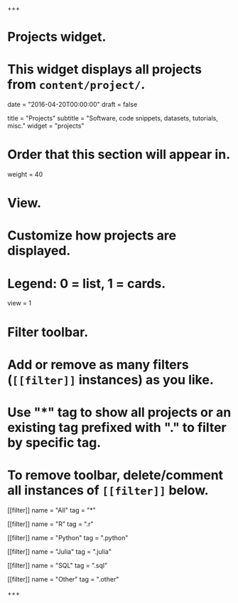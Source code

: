 +++
# Projects widget.
# This widget displays all projects from `content/project/`.

date = "2016-04-20T00:00:00"
draft = false

title = "Projects"
subtitle = "Software, code snippets, datasets, tutorials, misc."
widget = "projects"

# Order that this section will appear in.
weight = 40

# View.
# Customize how projects are displayed.
# Legend: 0 = list, 1 = cards.
view = 1

# Filter toolbar.
# Add or remove as many filters (`[[filter]]` instances) as you like.
# Use "*" tag to show all projects or an existing tag prefixed with "." to filter by specific tag.
# To remove toolbar, delete/comment all instances of `[[filter]]` below.
[[filter]]
  name = "All"
  tag = "*"
  
[[filter]]
  name = "R"
  tag = ".r"

[[filter]]
  name = "Python"
  tag = ".python"
  
[[filter]]
  name = "Julia"
  tag = ".julia"
  
[[filter]]
  name = "SQL"
  tag = ".sql"

[[filter]]
  name = "Other"
  tag = ".other"

+++

